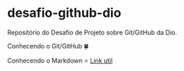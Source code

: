# desafio-github-dio

Repositório do Desafio de Projeto sobre Git/GitHub da Dio.

Conhecendo o Git/GitHub 🍀

Conhecendo o Markdown ⭐
[Link util](https://www.markdownguide.org/basic-syntax/)  
